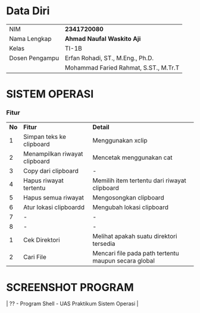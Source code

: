 # Data Diri

|  |  |
|--|--|
| NIM | **2341720080** |
| Nama Lengkap | **Ahmad Naufal Waskito Aji** |
| Kelas | TI-1B |
| Dosen Pengampu | Erfan Rohadi, ST., M.Eng., Ph.D. |
|  | Mohammad Faried Rahmat, S.ST., M.Tr.T |

# SISTEM OPERASI
### Fitur
|  |  |  |
|--|--|--|
|**No**| **Fitur** | **Detail** |
| 1 | Simpan teks ke clipboard | Menggunakan xclip |
| 2 | Menampilkan riwayat clipboard | Mencetak menggunakan cat |
| 3 | Copy dari clipboard | - |
| 4 | Hapus riwayat tertentu | Memilih item tertentu dari riwayat clipboard |
| 5 | Hapus semua riwayat | Mengosongkan clipboard |
| 6 | Atur lokasi clipboardd | Mengubah lokasi clipboard |
| 7 | - | - |
| 8 | - | - |
| 1 | Cek Direktori | Melihat apakah suatu direktori tersedia |
| 2 | Cari File | Mencari file pada path tertentu maupun secara global |
# SCREENSHOT PROGRAM

| ?? - Program Shell - UAS Praktikum Sistem Operasi |
